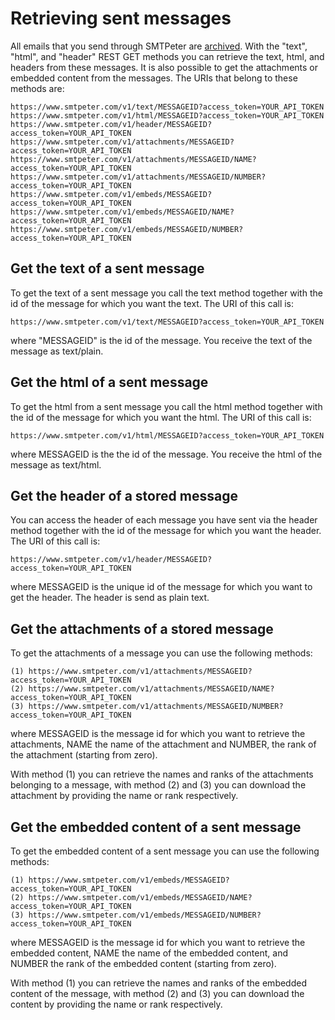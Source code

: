 # Retrieving sent messages

All emails that you send through SMTPeter are [archived](archiving "Email archiving").
With the "text", "html", and "header" REST GET methods you can retrieve
the text, html, and headers from these messages. It is also possible to
get the attachments or embedded content from the messages. The URIs that
belong to these methods are:

```text
https://www.smtpeter.com/v1/text/MESSAGEID?access_token=YOUR_API_TOKEN
https://www.smtpeter.com/v1/html/MESSAGEID?access_token=YOUR_API_TOKEN
https://www.smtpeter.com/v1/header/MESSAGEID?access_token=YOUR_API_TOKEN
https://www.smtpeter.com/v1/attachments/MESSAGEID?access_token=YOUR_API_TOKEN
https://www.smtpeter.com/v1/attachments/MESSAGEID/NAME?access_token=YOUR_API_TOKEN
https://www.smtpeter.com/v1/attachments/MESSAGEID/NUMBER?access_token=YOUR_API_TOKEN
https://www.smtpeter.com/v1/embeds/MESSAGEID?access_token=YOUR_API_TOKEN
https://www.smtpeter.com/v1/embeds/MESSAGEID/NAME?access_token=YOUR_API_TOKEN
https://www.smtpeter.com/v1/embeds/MESSAGEID/NUMBER?access_token=YOUR_API_TOKEN
```

## Get the text of a sent message

To get the text of a sent message you call the text method together with
the id of the message for which you want the text. The URI of this call
is:
```text
https://www.smtpeter.com/v1/text/MESSAGEID?access_token=YOUR_API_TOKEN
```
where "MESSAGEID" is the id of the message. You receive the text of the
message as text/plain.

## Get the html of a sent message

To get the html from a sent message you call the html method together with
the id of the message for which you want the html. The URI of this call
is:

```text
https://www.smtpeter.com/v1/html/MESSAGEID?access_token=YOUR_API_TOKEN
```
where MESSAGEID is the the id of the message. You receive the html of the
message as text/html.


## Get the header of a stored message

You can access the header of each message you have sent via the header method
together with the id of the message for which you want the header. The URI
of this call is:

```text
https://www.smtpeter.com/v1/header/MESSAGEID?access_token=YOUR_API_TOKEN
```
where MESSAGEID is the unique id of the message for which you want to get
the header. The header is send as plain text.


## Get the attachments of a stored message

To get the attachments of a message you can use the following methods:

```text
(1) https://www.smtpeter.com/v1/attachments/MESSAGEID?access_token=YOUR_API_TOKEN
(2) https://www.smtpeter.com/v1/attachments/MESSAGEID/NAME?access_token=YOUR_API_TOKEN
(3) https://www.smtpeter.com/v1/attachments/MESSAGEID/NUMBER?access_token=YOUR_API_TOKEN
```
where MESSAGEID is the message id for which you want to retrieve the attachments,
NAME the name of the attachment and NUMBER, the rank of the attachment (starting
from zero). 

With method (1) you can retrieve the names and ranks of the attachments belonging
to a message, with method (2) and (3) you can download the attachment by providing
the name or rank respectively.

## Get the embedded content of a sent message

To get the embedded content of a sent message you can use the following methods:

```text
(1) https://www.smtpeter.com/v1/embeds/MESSAGEID?access_token=YOUR_API_TOKEN
(2) https://www.smtpeter.com/v1/embeds/MESSAGEID/NAME?access_token=YOUR_API_TOKEN
(3) https://www.smtpeter.com/v1/embeds/MESSAGEID/NUMBER?access_token=YOUR_API_TOKEN
```
where MESSAGEID is the message id for which you want to retrieve the embedded
content, NAME the name of the embedded content, and NUMBER the rank of the
embedded content (starting from zero). 

With method (1) you can retrieve the names and ranks of the embedded content
of the message, with method (2) and (3) you can download the content by providing
the name or rank respectively.

<!--- @todo get messageIDs for a particular date --->

